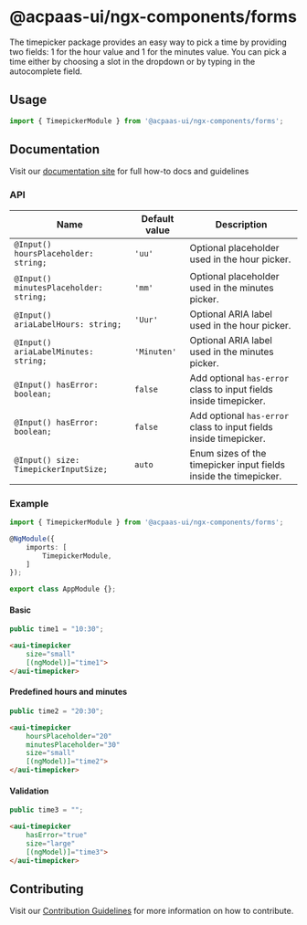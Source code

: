 # @acpaas-ui/ngx-components/forms

The timepicker package provides an easy way to pick a time by providing two fields: 1 for the hour value and 1 for the minutes value. You can pick a time either by choosing a slot in the dropdown or by typing in the autocomplete field.

## Usage

```typescript
import { TimepickerModule } from '@acpaas-ui/ngx-components/forms';
```

## Documentation

Visit our [documentation site](https://acpaas-ui.digipolis.be/) for full how-to docs and guidelines

### API

| Name         | Default value | Description |
| -----------  | ------ | -------------------------- |
| `@Input() hoursPlaceholder: string;` | `'uu'` | Optional placeholder used in the hour picker. |
| `@Input() minutesPlaceholder: string;` | `'mm'` | Optional placeholder used in the minutes picker. |
| `@Input() ariaLabelHours: string;` | `'Uur'` | Optional ARIA label used in the hour picker. |
| `@Input() ariaLabelMinutes: string;` | `'Minuten'` | Optional ARIA label used in the minutes picker. |
| `@Input() hasError: boolean;` | `false` | Add optional `has-error` class to input fields inside timepicker. |
| `@Input() hasError: boolean;` | `false` | Add optional `has-error` class to input fields inside timepicker. |
| `@Input() size: TimepickerInputSize;` | `auto` | Enum sizes of the timepicker input fields inside the timepicker. |

### Example

```typescript
import { TimepickerModule } from '@acpaas-ui/ngx-components/forms';

@NgModule({
    imports: [
        TimepickerModule,
    ]
});

export class AppModule {};
```

#### Basic

```typescript
public time1 = "10:30";
```

```html
<aui-timepicker
    size="small"
    [(ngModel)]="time1">
</aui-timepicker>
```

#### Predefined hours and minutes

```typescript
public time2 = "20:30";
```

```html
<aui-timepicker
    hoursPlaceholder="20"
    minutesPlaceholder="30"
    size="small"
    [(ngModel)]="time2">
</aui-timepicker>
```

#### Validation

```typescript
public time3 = "";
```

```html
<aui-timepicker
    hasError="true"
    size="large"
    [(ngModel)]="time3">
</aui-timepicker>
```

## Contributing

Visit our [Contribution Guidelines](../../../../../CONTRIBUTING.md) for more information on how to contribute.
